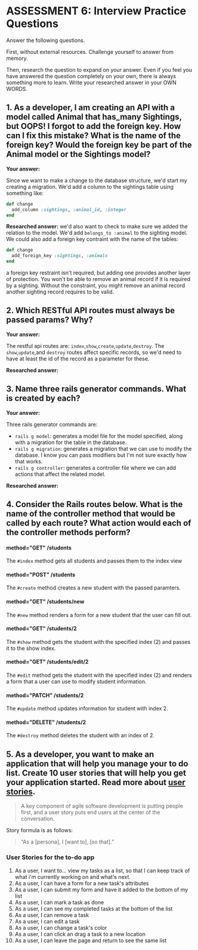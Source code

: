 # ASSESSMENT 6: Interview Practice Questions

Answer the following questions.

First, without external resources. Challenge yourself to answer from memory.

Then, research the question to expand on your answer. Even if you feel you have answered the question completely on your own, there is always something more to learn. Write your researched answer in your OWN WORDS.

## 1. As a developer, I am creating an API with a model called Animal that has_many Sightings, but OOPS! I forgot to add the foreign key. How can I fix this mistake? What is the name of the foreign key? Would the foreign key be part of the Animal model or the Sightings model?

**Your answer:**

Since we want to make a change to the database structure, we'd start my creating a migration. We'd add a column to the sightings table using something like:

```ruby
def change
  add_column :sightings, :animal_id, :integer
end
```

**Researched answer:** we'd also want to check to make sure we added the relation to the model. We'd add `belongs_to :animal` to the sighting model. We could also add a foreign key contraint with the name of the tables:

```ruby
def change
  add_foreign_key :sightings, :animals
end
```

a foreign key restraint isn't required, but adding one provides another layer of protection. You won't be able to remove an animal record if it is required by a sighting. Without the constraint, you might remove an animal record another sighting record requires to be valid.

## 2. Which RESTful API routes must always be passed params? Why?

**Your answer:**

The restful api routes are: `index`,`show`,`create`,`update`,`destroy`. The `show`,`update`,and `destroy` routes affect specific records, so we'd need to have at least the id of the record as a parameter for these.

**Researched answer:**

## 3. Name three rails generator commands. What is created by each?

**Your answer:**

Three rails generator commands are:

- `rails g model`: generates a model file for the model specified, along with a migration for the table in the database.
- `rails g migration`: generates a migration that we can use to modify the database. I know you can pass modifiers but I'm not sure exactly how that works.
- `rails g controller`: generates a controller file where we can add actions that affect the related model.

**Researched answer:**

## 4. Consider the Rails routes below. What is the name of the controller method that would be called by each route? What action would each of the controller methods perform?

#### method="GET" /students

The `#index` method gets all students and passes them to the index view

#### method="POST" /students

The `#create` method creates a new student with the passed paramters.

#### method="GET" /students/new

The `#new` method renders a form for a new student that the user can fill out.

#### method="GET" /students/2

The `#show` method gets the student with the specified index (2) and passes it to the show index.

#### method="GET" /students/edit/2

The `#edit` method gets the student with the specified index (2) and renders a form that a user can use to modify student information.

#### method="PATCH" /students/2

The `#update` method updates information for student with index 2.

#### method="DELETE" /students/2

The `#destroy` method deletes the student with an index of 2.

## 5. As a developer, you want to make an application that will help you manage your to do list. Create 10 user stories that will help you get your application started. Read more about [user stories](https://www.atlassian.com/agile/project-management/user-stories).

> A key component of agile software development is putting people first, and a user story puts end users at the center of the conversation.

Story formula is as follows:

> “As a \[persona\], I [want to], [so that].”

### User Stories for the to-do app

1. As a user, I want to... view my tasks as a list, so that I can keep track of what i'm currently working on and what's next.
2. As a user, I can have a form for a new task's attributes
3. As a user, I can submit my form and have it added to the bottom of my list
4. As a user, I can mark a task as done
5. As a user, I can see my completed tasks at the bottom of the list
6. As a user, I can remove a task
7. As a user, I can edit a task
8. As a user, I can change a task's color
9. As a user, I can click an drag a task to a new location
10. As a user, I can leave the page and return to see the same list
